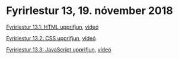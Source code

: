 # Fyrirlestur 13, 19. nóvember 2018

[Fyrirlestur 13.1: HTML upprifjun](13.1.html.md), [vídeó](https://youtu.be/)

[Fyrirlestur 13.2: CSS upprifjun](13.2.css.md), [vídeó](https://youtu.be/)

[Fyrirlestur 13.3: JavaScript upprifjun](13.3.javascript.md), [vídeó](https://youtu.be/)
